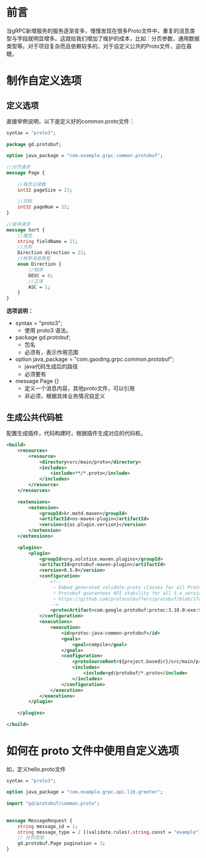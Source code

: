 # 前言

当gRPC新增服务的服务逐渐变多，慢慢发现在很多Proto文件中，重复的消息类型与字段就明显增多。这就给我们增加了维护的成本，比如：分页参数，通用数据类型等。对于项目复杂而且依赖较多的，对于自定义公共的Proto文件，迫在眉睫。

# 制作自定义选项

## 定义选项

直接举例说明，以下是定义好的common.proto文件：

```protobuf
syntax = "proto3";
 
package gd.protobuf;
 
option java_package = "com.example.grpc.common.protobuf";
 
//分页请求
message Page {
 
    //每页记录数
    int32 pageSize = 21;
 
    //页码
    int32 pageNum = 22;
}
 
//排序请求
message Sort {
    //属性
    string fieldName = 21;
    //方向
    Direction direction = 22;
    //枚举消息类型
    enum Direction {
        //倒序
        DESC = 0;
        //正序
        ASC = 1;
    }
}
```


**选项说明：**

- syntax = "proto3";
  - 使用 proto3 语法。
- package gd.protobuf;
  - 包名
  - 必须有，表示作用范围
- option java_package = "com.gaoding.grpc.common.protobuf";
  - java代码生成后的路径
  - 必须要有
- message Page {}
  - 定义一个消息内容，其他proto文件，可以引用
  - 非必须，根据具体业务情况自定义

## 生成公共代码桩

配置生成插件，代码构建时，根据插件生成对应的代码桩。

```xml
<build>
    <resources>
        <resource>
            <directory>src/main/proto</directory>
            <includes>
                <include>**/*.proto</include>
            </includes>
        </resource>
    </resources>
 
    <extensions>
        <extension>
            <groupId>kr.motd.maven</groupId>
            <artifactId>os-maven-plugin</artifactId>
            <version>${os.plugin.version}</version>
        </extension>
    </extensions>
 
    <plugins>
        <plugin>
            <groupId>org.xolstice.maven.plugins</groupId>
            <artifactId>protobuf-maven-plugin</artifactId>
            <version>0.5.0</version>
            <configuration>
                <!--
                 ~ Embed generated validate.proto classes for all Protobuf 3.x versions. This is safe because
                 ~ Protobuf guarantees API stability for all 3.x version.
                 ~ https://github.com/protocolbuffers/protobuf/blob/17cc42a45aeab0f78a137fa6be6c36095db32e58/CHANGES.txt#L107-L122
                -->
                <protocArtifact>com.google.protobuf:protoc:3.10.0:exe:${os.detected.classifier}</protocArtifact>
            </configuration>
            <executions>
                <execution>
                    <id>protoc-java-common-protobuf</id>
                    <goals>
                        <goal>compile</goal>
                    </goals>
                    <configuration>
                        <protoSourceRoot>${project.basedir}/src/main/proto</protoSourceRoot>
                        <includes>
                            <include>gd/protobuf/*.proto</include>
                        </includes>
                    </configuration>
                </execution>
            </executions>
        </plugin>
 
    </plugins>
 
</build>
```

# 如何在 proto 文件中使用自定义选项

如，定义hello.proto文件

```protobuf
syntax = "proto3";
 
option java_package = "com.example.grpc.api.lib.greeter";
 
import "gd/protobuf/common.proto";
 
 
message MessageRequest {
    string message_id = 1;
    string message_type = 2 [(validate.rules).string.const = "example"];
    // 分页信息
    gd.protobuf.Page pagination = 3;
}
```